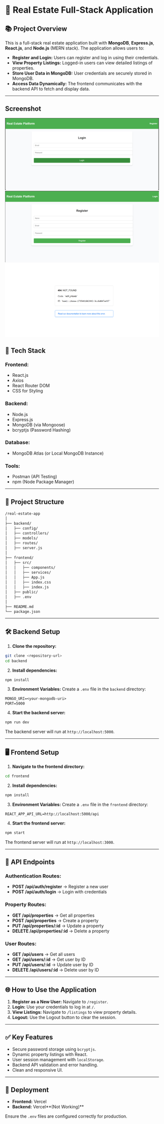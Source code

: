 # 🏡 Real Estate Full-Stack Application

## 📚 **Project Overview**

This is a full-stack real estate application built with **MongoDB**, **Express.js**, **React.js**, and **Node.js** (MERN stack). The application allows users to:

- **Register and Login:** Users can register and log in using their credentials.
- **View Property Listings:** Logged-in users can view detailed listings of properties.
- **Store User Data in MongoDB:** User credentials are securely stored in MongoDB.
- **Access Data Dynamically:** The frontend communicates with the backend API to fetch and display data.

---
## **Screenshot**
![Alt Text](login.png)
![Alt Text](register.png)
![Alt Text](backend-error.png)


## 🚀 **Tech Stack**

### **Frontend:**

- React.js
- Axios
- React Router DOM
- CSS for Styling

### **Backend:**

- Node.js
- Express.js
- MongoDB (via Mongoose)
- bcryptjs (Password Hashing)

### **Database:**

- MongoDB Atlas (or Local MongoDB Instance)

### **Tools:**

- Postman (API Testing)
- npm (Node Package Manager)

---

## 📁 **Project Structure**

```
/real-estate-app
│
├── backend/
│   ├── config/
│   ├── controllers/
│   ├── models/
│   ├── routes/
│   ├── server.js
│
├── frontend/
│   ├── src/
│   │   ├── components/
│   │   ├── services/
│   │   ├── App.js
│   │   ├── index.css
│   │   ├── index.js
│   ├── public/
│   ├── .env
│
├── README.md
└── package.json
```

---

## 🛠️ **Backend Setup**

1. **Clone the repository:**

```bash
git clone <repository-url>
cd backend
```

2. **Install dependencies:**

```bash
npm install
```

3. **Environment Variables:** Create a `.env` file in the `backend` directory:

```
MONGO_URI=<your-mongodb-uri>
PORT=5000
```

4. **Start the backend server:**

```bash
npm run dev
```

The backend server will run at `http://localhost:5000`.

---

## 🖥️ **Frontend Setup**

1. **Navigate to the frontend directory:**

```bash
cd frontend
```

2. **Install dependencies:**

```bash
npm install
```

3. **Environment Variables:** Create a `.env` file in the `frontend` directory:

```
REACT_APP_API_URL=http://localhost:5000/api
```

4. **Start the frontend server:**

```bash
npm start
```

The frontend server will run at `http://localhost:3000`.

---

## 📑 **API Endpoints**

### **Authentication Routes:**

- **POST /api/auth/register** → Register a new user
- **POST /api/auth/login** → Login with credentials

### **Property Routes:**

- **GET /api/properties** → Get all properties
- **POST /api/properties** → Create a property
- **PUT /api/properties/:id** → Update a property
- **DELETE /api/properties/:id** → Delete a property

### **User Routes:**

- **GET /api/users** → Get all users
- **GET /api/users/:id** → Get user by ID
- **PUT /api/users/:id** → Update user by ID
- **DELETE /api/users/:id** → Delete user by ID

---

## 🌐 **How to Use the Application**

1. **Register as a New User:** Navigate to `/register`.
2. **Login:** Use your credentials to log in at `/`.
3. **View Listings:** Navigate to `/listings` to view property details.
4. **Logout:** Use the Logout button to clear the session.

---

## ✅ **Key Features**

- Secure password storage using `bcryptjs`.
- Dynamic property listings with React.
- User session management with `localStorage`.
- Backend API validation and error handling.
- Clean and responsive UI.

---

## 🚀 **Deployment**

- **Frontend:** Vercel
- **Backend:** Vercel\*\*(Not Working)\*\*

Ensure the `.env` files are configured correctly for production.

